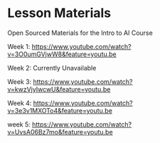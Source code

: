 # Lesson Materials
Open Sourced Materials for the Intro to AI Course

Week 1: https://www.youtube.com/watch?v=3O0umGVjwW8&feature=youtu.be

Week 2: Currently Unavailable

Week 3: https://www.youtube.com/watch?v=kwzVjyIwcwU&feature=youtu.be

Week 4: https://www.youtube.com/watch?v=3e3v1MXOTo4&feature=youtu.be

week 5: https://www.youtube.com/watch?v=UvsA06Bz7mo&feature=youtu.be

